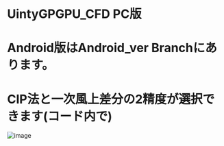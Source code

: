 # UintyGPGPU_CFD PC版
# Android版はAndroid_ver Branchにあります。
# CIP法と一次風上差分の2精度が選択できます(コード内で)
![image](https://user-images.githubusercontent.com/44022497/62557483-0b03d200-b8b2-11e9-93b1-140d2aee6101.png)
